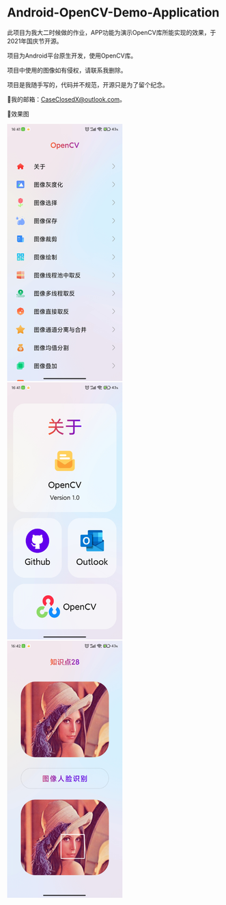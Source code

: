 # Android-OpenCV-Demo-Application
 此项目为我大二时候做的作业，APP功能为演示OpenCV库所能实现的效果，于2021年国庆节开源。
 
 项目为Android平台原生开发，使用OpenCV库。
 
 项目中使用的图像如有侵权，请联系我删除。
 
 项目是我随手写的，代码并不规范，开源只是为了留个纪念。
 
🌟我的邮箱：CaseClosedX@outlook.com。

🌟效果图

<div style="float:left;">
<img src="https://github.com/Case-Closed-X/Android-OpenCV-Demo-Application/blob/f5909915278efa18217e14eff0a9ea901d47a14c/images/main.jpg" width="270px" height="600px" />
<img src="https://github.com/Case-Closed-X/Android-OpenCV-Demo-Application/blob/f5909915278efa18217e14eff0a9ea901d47a14c/images/about.jpg" width="270px" height="600px" />
<img src="https://github.com/Case-Closed-X/Android-OpenCV-Demo-Application/blob/f5909915278efa18217e14eff0a9ea901d47a14c/images/show.jpg" width="270px" height="600px" />
</div>
